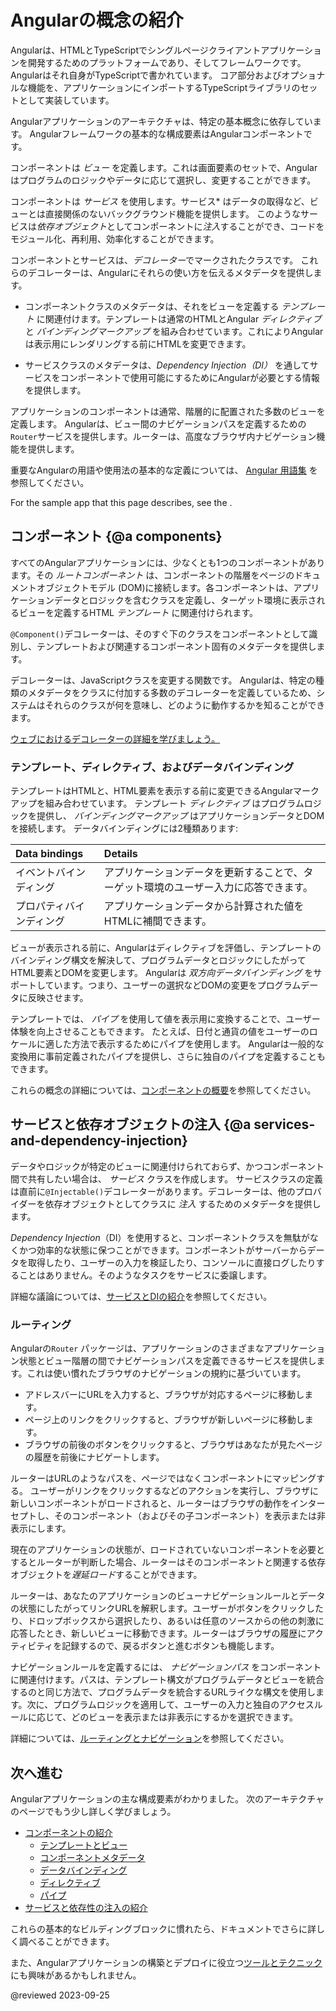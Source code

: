 # Angularの概念の紹介

Angularは、HTMLとTypeScriptでシングルページクライアントアプリケーションを開発するためのプラットフォームであり、そしてフレームワークです。
Angularはそれ自身がTypeScriptで書かれています。
コア部分およびオプショナルな機能を、アプリケーションにインポートするTypeScriptライブラリのセットとして実装しています。

Angularアプリケーションのアーキテクチャは、特定の基本概念に依存しています。
Angularフレームワークの基本的な構成要素はAngularコンポーネントです。

コンポーネントは *ビュー* を定義します。これは画面要素のセットで、Angularはプログラムのロジックやデータに応じて選択し、変更することができます。

コンポーネントは *サービス* を使用します。サービス* はデータの取得など、ビューとは直接関係のないバックグラウンド機能を提供します。
このようなサービスは*依存オブジェクト*としてコンポーネントに*注入*することができ、コードをモジュール化、再利用、効率化することができます。

コンポーネントとサービスは、*デコレーター*でマークされたクラスです。
これらのデコレーターは、Angularにそれらの使い方を伝えるメタデータを提供します。

* コンポーネントクラスのメタデータは、それをビューを定義する *テンプレート* に関連付けます。テンプレートは通常のHTMLとAngular *ディレクティブ* と *バインディングマークアップ* を組み合わせています。これによりAngularは表示用にレンダリングする前にHTMLを変更できます。

* サービスクラスのメタデータは、*Dependency Injection（DI）* を通してサービスをコンポーネントで使用可能にするためにAngularが必要とする情報を提供します。

アプリケーションのコンポーネントは通常、階層的に配置された多数のビューを定義します。 Angularは、ビュー間のナビゲーションパスを定義するための`Router`サービスを提供します。ルーターは、高度なブラウザ内ナビゲーション機能を提供します。

<div class="alert is-helpful">

  重要なAngularの用語や使用法の基本的な定義については、 [Angular 用語集](guide/glossary) を参照してください。

</div>

<div class="alert is-helpful">

  For the sample app that this page describes, see the <live-example></live-example>.

</div>

## コンポーネント {@a components}

すべてのAngularアプリケーションには、少なくとも1つのコンポーネントがあります。その *ルートコンポーネント* は、コンポーネントの階層をページのドキュメントオブジェクトモデル (DOM)に接続します。各コンポーネントは、アプリケーションデータとロジックを含むクラスを定義し、ターゲット環境に表示されるビューを定義するHTML *テンプレート* に関連付けられます。

`@Component()`デコレーターは、そのすぐ下のクラスをコンポーネントとして識別し、テンプレートおよび関連するコンポーネント固有のメタデータを提供します。

<div class="alert is-helpful">

デコレーターは、JavaScriptクラスを変更する関数です。
Angularは、特定の種類のメタデータをクラスに付加する多数のデコレーターを定義しているため、システムはそれらのクラスが何を意味し、どのように動作するかを知ることができます。

<a href="https://medium.com/google-developers/exploring-es7-decorators-76ecb65fb841#.x5c2ndtx0">ウェブにおけるデコレーターの詳細を学びましょう。</a>

</div>

### テンプレート、ディレクティブ、およびデータバインディング

テンプレートはHTMLと、HTML要素を表示する前に変更できるAngularマークアップを組み合わせています。
テンプレート *ディレクティブ* はプログラムロジックを提供し、 *バインディングマークアップ* はアプリケーションデータとDOMを接続します。
データバインディングには2種類あります:

| Data bindings    | Details |
|:---              |:---     |
| イベントバインディング | アプリケーションデータを更新することで、ターゲット環境のユーザー入力に応答できます。|
| プロパティバインディング | アプリケーションデータから計算された値をHTMLに補間できます。|

ビューが表示される前に、Angularはディレクティブを評価し、テンプレートのバインディング構文を解決して、プログラムデータとロジックにしたがってHTML要素とDOMを変更します。 
Angularは *双方向データバインディング* をサポートしています。つまり、ユーザーの選択などDOMの変更をプログラムデータに反映させます。

テンプレートでは、 *パイプ* を使用して値を表示用に変換することで、ユーザー体験を向上させることもできます。
たとえば、日付と通貨の値をユーザーのロケールに適した方法で表示するためにパイプを使用します。 
Angularは一般的な変換用に事前定義されたパイプを提供し、さらに独自のパイプを定義することもできます。

<div class="alert is-helpful">

  これらの概念の詳細については、[コンポーネントの概要](guide/architecture-components)を参照してください。

</div>

<a id="dependency-injection"></a>

## サービスと依存オブジェクトの注入 {@a services-and-dependency-injection}

データやロジックが特定のビューに関連付けられておらず、かつコンポーネント間で共有したい場合は、 *サービス* クラスを作成します。 サービスクラスの定義は直前に`@Injectable()`デコレーターがあります。デコレーターは、他のプロバイダーを依存オブジェクトとしてクラスに *注入* するためのメタデータを提供します。

*Dependency Injection*（DI）を使用すると、コンポーネントクラスを無駄がなくかつ効率的な状態に保つことができます。コンポーネントがサーバーからデータを取得したり、ユーザーの入力を検証したり、コンソールに直接ログしたりすることはありません。そのようなタスクをサービスに委譲します。

<div class="alert is-helpful">

  詳細な議論については、[サービスとDIの紹介](guide/architecture-services)を参照してください。

</div>

### ルーティング

Angularの`Router` パッケージは、アプリケーションのさまざまなアプリケーション状態とビュー階層の間でナビゲーションパスを定義できるサービスを提供します。これは使い慣れたブラウザのナビゲーションの規約に基づいています。

*   アドレスバーにURLを入力すると、ブラウザが対応するページに移動します。
*   ページ上のリンクをクリックすると、ブラウザが新しいページに移動します。
*   ブラウザの前後のボタンをクリックすると、ブラウザはあなたが見たページの履歴を前後にナビゲートします。

ルーターはURLのようなパスを、ページではなくコンポーネントにマッピングする。
ユーザーがリンクをクリックするなどのアクションを実行し、ブラウザに新しいコンポーネントがロードされると、ルーターはブラウザの動作をインターセプトし、そのコンポーネント（およびその子コンポーネント）を表示または非表示にします。

現在のアプリケーションの状態が、ロードされていないコンポーネントを必要とするとルーターが判断した場合、ルーターはそのコンポーネントと関連する依存オブジェクトを*遅延ロード*することができます。

ルーターは、あなたのアプリケーションのビューナビゲーションルールとデータの状態にしたがってリンクURLを解釈します。ユーザーがボタンをクリックしたり、ドロップボックスから選択したり、あるいは任意のソースからの他の刺激に応答したとき、新しいビューに移動できます。ルーターはブラウザの履歴にアクティビティを記録するので、戻るボタンと進むボタンも機能します。

ナビゲーションルールを定義するには、 *ナビゲーションパス* をコンポーネントに関連付けます。パスは、テンプレート構文がプログラムデータとビューを統合するのと同じ方法で、プログラムデータを統合するURLライクな構文を使用します。次に、プログラムロジックを適用して、ユーザーの入力と独自のアクセスルールに応じて、どのビューを表示または非表示にするかを選択できます。

 <div class="alert is-helpful">

詳細については、[ルーティングとナビゲーション](guide/router)を参照してください。

 </div>

## 次へ進む

Angularアプリケーションの主な構成要素がわかりました。
次のアーキテクチャのページでもう少し詳しく学びましょう。

*   [コンポーネントの紹介](guide/architecture-components)
    *   [テンプレートとビュー](guide/architecture-components#templates-and-views)
    *   [コンポーネントメタデータ](guide/architecture-components#component-metadata)
    *   [データバインディング](guide/architecture-components#data-binding)
    *   [ディレクティブ](guide/architecture-components#directives)
    *   [パイプ](guide/architecture-components#pipes)
*   [サービスと依存性の注入の紹介](guide/architecture-services)

これらの基本的なビルディングブロックに慣れたら、ドキュメントでさらに詳しく調べることができます。

また、Angularアプリケーションの構築とデプロイに役立つ[ツールとテクニック](guide/architecture-next-steps)にも興味があるかもしれません。

</div>

<!-- links -->

<!-- external links -->

<!-- end links -->

@reviewed 2023-09-25
